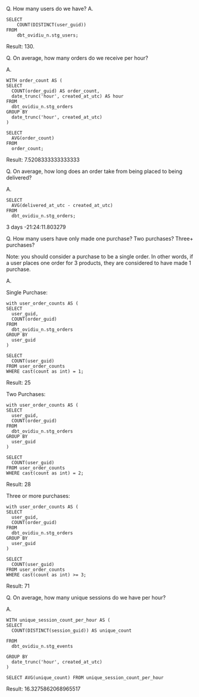 Q. How many users do we have?
A. 

``` 
SELECT 
    COUNT(DISTINCT(user_guid)) 
FROM 
    dbt_ovidiu_n.stg_users; 
```

Result: 130.

Q. On average, how many orders do we receive per hour?

A.

```
WITH order_count AS (
SELECT 
  COUNT(order_guid) AS order_count,  
  date_trunc('hour', created_at_utc) AS hour
FROM 
  dbt_ovidiu_n.stg_orders
GROUP BY
  date_trunc('hour', created_at_utc)
)

SELECT
  AVG(order_count)
FROM
  order_count;
```
Result: 7.5208333333333333

Q. On average, how long does an order take from being placed to being delivered?

A.

```
SELECT 
  AVG(delivered_at_utc - created_at_utc)
FROM
  dbt_ovidiu_n.stg_orders;
```
3 days -21:24:11.803279

Q. How many users have only made one purchase? Two purchases? Three+ purchases?

Note: you should consider a purchase to be a single order. In other words, if a user places one order for 3 products, they are considered to have made 1 purchase.

A. 

Single Purchase:

```
with user_order_counts AS (
SELECT 
  user_guid,
  COUNT(order_guid)
FROM
  dbt_ovidiu_n.stg_orders
GROUP BY
  user_guid
)

SELECT
  COUNT(user_guid)
FROM user_order_counts
WHERE cast(count as int) = 1;
```

Result: 25

Two Purchases:

```
with user_order_counts AS (
SELECT 
  user_guid,
  COUNT(order_guid)
FROM
  dbt_ovidiu_n.stg_orders
GROUP BY
  user_guid
)

SELECT
  COUNT(user_guid)
FROM user_order_counts
WHERE cast(count as int) = 2;
```

Result: 28

Three or more purchases:

```
with user_order_counts AS (
SELECT 
  user_guid,
  COUNT(order_guid)
FROM
  dbt_ovidiu_n.stg_orders
GROUP BY
  user_guid
)

SELECT
  COUNT(user_guid)
FROM user_order_counts
WHERE cast(count as int) >= 3;
```

Result: 71


Q. On average, how many unique sessions do we have per hour?

A. 

```
WITH unique_session_count_per_hour AS (
SELECT
  COUNT(DISTINCT(session_guid)) AS unique_count
  
FROM
  dbt_ovidiu_n.stg_events

GROUP BY
  date_trunc('hour', created_at_utc)
)

SELECT AVG(unique_count) FROM unique_session_count_per_hour
```

Result: 16.3275862068965517